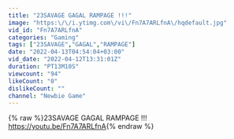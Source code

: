 ```yaml
---
title: "23SAVAGE GAGAL RAMPAGE !!!"
image: "https:\/\/i.ytimg.com\/vi\/Fn7A7ARLfnA\/hqdefault.jpg"
vid_id: "Fn7A7ARLfnA"
categories: "Gaming"
tags: ["23SAVAGE","GAGAL","RAMPAGE"]
date: "2022-04-13T04:54:04+03:00"
vid_date: "2022-04-12T13:31:01Z"
duration: "PT13M10S"
viewcount: "94"
likeCount: "0"
dislikeCount: ""
channel: "Newbie Game"
---
```

{% raw %}23SAVAGE GAGAL RAMPAGE !!! <a rel="nofollow" target="blank" href="https://youtu.be/Fn7A7ARLfnA">https://youtu.be/Fn7A7ARLfnA</a>{% endraw %}
